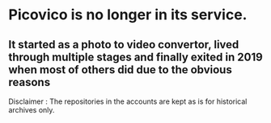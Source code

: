 # Picovico is no longer in its service. 
## It started as a photo to video convertor, lived through multiple stages and finally exited in 2019 when most of others did due to the obvious reasons

Disclaimer : The repositories in the accounts are kept as is for historical archives only. 
